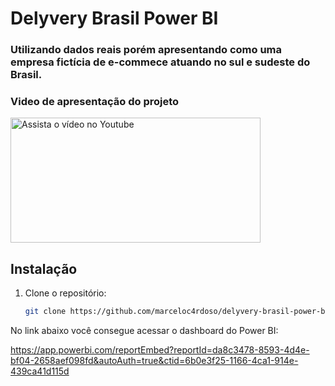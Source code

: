 # Delyvery Brasil Power BI
### Utilizando dados reais porém apresentando como uma empresa fictícia de e-commece atuando no sul e sudeste do Brasil.

### Video de apresentação do projeto

<a href="https://www.loom.com/share/b28085b53c2e4fa7857aa0542a32026c?sid=ab334aec-c900-4d32-896f-ea891b31b3de" target="_blank">
  <img src="https://img.youtube.com/vi/3GFzRlXWTaw/default.jpg" alt="   Assista o vídeo no Youtube" width="400" height="200" />
</a>

## Instalação

1. Clone o repositório:
   ```bash
   git clone https://github.com/marceloc4rdoso/delyvery-brasil-power-bi.git

No link abaixo você consegue acessar o dashboard do Power BI:

https://app.powerbi.com/reportEmbed?reportId=da8c3478-8593-4d4e-bf04-2658aef098fd&autoAuth=true&ctid=6b0e3f25-1166-4ca1-914e-439ca41d115d
